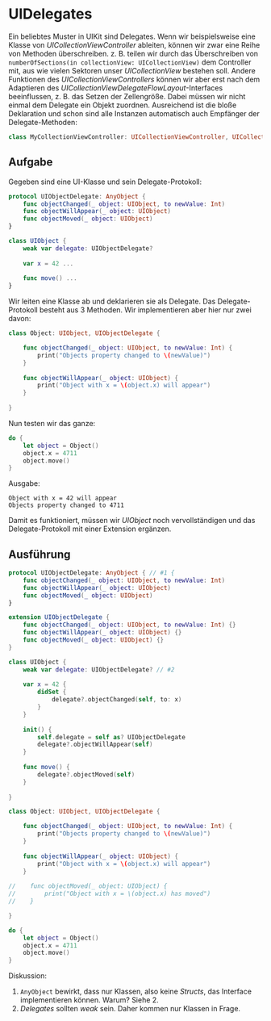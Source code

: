 # UIDelegates

Ein beliebtes Muster in UIKit sind Delegates. Wenn wir beispielsweise eine Klasse von *UICollectionViewController* ableiten, können wir zwar eine Reihe von Methoden überschreiben. z. B. teilen wir durch das Überschreiben von `numberOfSections(in collectionView: UICollectionView)` dem Controller mit, aus wie vielen Sektoren unser *UICollectionView* bestehen soll. Andere Funktionen des *UICollectionViewControllers* können wir aber erst nach dem Adaptieren des *UICollectionViewDelegateFlowLayout*-Interfaces beeinflussen, z. B. das Setzen der Zellengröße. Dabei müssen wir nicht einmal dem Delegate ein Objekt zuordnen. Ausreichend ist die bloße Deklaration und schon sind alle Instanzen automatisch auch Empfänger der Delegate-Methoden:

```swift
class MyCollectionViewController: UICollectionViewController, UICollectionViewDelegateFlowLayout {...}
```

## Aufgabe

Gegeben sind eine UI-Klasse und sein Delegate-Protokoll:

```swift
protocol UIObjectDelegate: AnyObject {
    func objectChanged(_ object: UIObject, to newValue: Int)
    func objectWillAppear(_ object: UIObject)
    func objectMoved(_ object: UIObject)
}

class UIObject {
    weak var delegate: UIObjectDelegate?
    
    var x = 42 ...
    
    func move() ... 
}
```

Wir leiten eine Klasse ab und deklarieren sie als Delegate. Das Delegate-Protokoll besteht aus 3 Methoden. Wir implementieren aber hier nur zwei davon:

```swift
class Object: UIObject, UIObjectDelegate {

    func objectChanged(_ object: UIObject, to newValue: Int) {
        print("Objects property changed to \(newValue)")
    }
    
    func objectWillAppear(_ object: UIObject) {
        print("Object with x = \(object.x) will appear")
    }
    
}
```

Nun testen wir das ganze:

```swift
do {
    let object = Object()
    object.x = 4711
    object.move()
}
```

Ausgabe:

```
Object with x = 42 will appear
Objects property changed to 4711
```

Damit es funktioniert, müssen wir *UIObject* noch vervollständigen und das Delegate-Protokoll mit einer Extension ergänzen.

## Ausführung

```swift
protocol UIObjectDelegate: AnyObject { // #1 {
    func objectChanged(_ object: UIObject, to newValue: Int)
    func objectWillAppear(_ object: UIObject)
    func objectMoved(_ object: UIObject)
}

extension UIObjectDelegate {
    func objectChanged(_ object: UIObject, to newValue: Int) {}
    func objectWillAppear(_ object: UIObject) {}
    func objectMoved(_ object: UIObject) {}
}

class UIObject {
    weak var delegate: UIObjectDelegate? // #2
    
    var x = 42 {
        didSet {
            delegate?.objectChanged(self, to: x)
        }
    }
    
    init() {
        self.delegate = self as? UIObjectDelegate
        delegate?.objectWillAppear(self)
    }
    
    func move() {
        delegate?.objectMoved(self)
    }
    
}

class Object: UIObject, UIObjectDelegate {

    func objectChanged(_ object: UIObject, to newValue: Int) {
        print("Objects property changed to \(newValue)")
    }
    
    func objectWillAppear(_ object: UIObject) {
        print("Object with x = \(object.x) will appear")
    }
    
//    func objectMoved(_ object: UIObject) {
//        print("Object with x = \(object.x) has moved")
//    }

}

do {
    let object = Object()
    object.x = 4711
    object.move()
}
```

Diskussion:

1. `AnyObject` bewirkt, dass nur Klassen, also keine *Structs*, das Interface implementieren können. Warum? Siehe 2.
2. *Delegates* sollten *weak* sein. Daher kommen nur Klassen in Frage.
